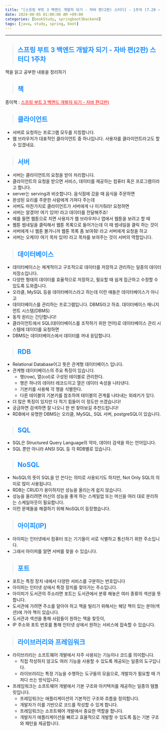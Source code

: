 ```yaml
---
title: "[스프링 부트 3 백엔드 개발자 되기 - 자바 편(2판) 스터디] - 1주차 (7.29 ~ 8.4)"
date: 2024-08-05 01:00:00 AM +09:00
categories: [bookStudy, springboot3backend]
tags: [java, study, spring, boot]
---
```

***

>## <span style='color:#1E90FF'>스프링 부트 3 백엔드 개발자 되기 - 자바 편(2판) 스터디 1주차 </span>
책을 읽고 공부한 내용을 정리하기

>## <span style='color:#1E90FF'>책</span>
종이책 : <a href='https://product.kyobobook.co.kr/detail/S000201766024' target='_blank' style='color:red'>스프링 부트 3 백엔드 개발자 되기 - 자바 편(2판)</a> <br>

>## <span style='color:#1E90FF'>클라이언트</span>
- 서버로 요청하는 프로그램 모두를 지칭합니다. <br>
- 웹 브라우저가 대표적인 클라이언트 중 하나입니다. 사용자를 클라이언트라고도 할 수 있겠네요. <br>

>## <span style='color:#1E90FF'>서버</span>
- 서버는 클라이언트의 요청을 받아 처리합니다. <br>
- 클라이언트의 요청을 받으면 서비스, 데이터를 제공하는 컴퓨터 혹은 프로그램이라고 합니다. <br>
- server는 serving과 비슷합니다. 음식점에 갔을 때 음식을 주문하면 <br>
- 완성된 요리를 주문한 사람에게 가져다 주는데 <br>
- 서버도 마찬가지로 클라이언트가 서버에게 나 이거줘라! 요청하면 <br>
- 서버는 알겠어! 여기 있어! 라고 데이터를 전달해주죠! <br>
- 예를 들면 웹툰으로 치면 사용자가 웹 브라우저나 앱에서 웹툰을 보려고 할 때 <br>
- 웹툰 썸네일을 클릭해서 웹툰 목록으로 들어가는데 이 때 썸네일을 클릭 하는 것이 <br>
- 서버에게 나 웹툰 볼거니까 웹툰 목록 좀 보여줘! 라고 서버에게 요청을 하고 <br>
- 서버는 오케이! 여기 목차 있어! 라고 목차를 보여주는 것이 서버의 역할입니다. <br>

>## <span style='color:#1E90FF'>데이터베이스</span>
- 데이터베이스는 체계적이고 구조적으로 데이터를 저장하고 관리하는 일종의 데이터 저장소입니다. <br>
- 다양한 형태의 데이터를 효율적으로 저장하고, 필요할 때 쉽게 접근하고 수정할 수 있도록 도와줍니다. <br>
- 오라클, MySQL 등을 데이터베이스라고 하는데 이런 얘들은 데이터베이스가 아니고 <br>
- 데이터베이스를 관리하는 프로그램입니다. DBMS라고 하죠. 데이터베이스 매니지먼트 시스템(DBMS) <br>
- 동작 원리는 간단합니다! <br>
- 클라이언트에서 SQL(데이터베이스를 조작하기 위한 언어)로 데이터베이스 관리 시스템에 데이터를 요청하면 <br>
- DBMS는 데이터베이스에서 데이터를 꺼내 응답합니다. <br>

>## <span style='color:#1E90FF'>RDB</span>
- Relational Database이고 뜻은 관계형 데이터베이스 입니다. <br>
- 관계형 데이터베이스의 주요 특징이 있습니다.
    - 행(row), 열(col)로 구성된 테이블로 관리한다.
    - 행은 하나의 데이터 레코드이고 열은 데이터 속성을 나타낸다.
    - 기본키를 사용해 각 행을 식별한다.
    - 다른 테이블의 기본키를 참조하여 테이블의 관계를 나타내는 외래키가 있다. <br>
- 더 많은 특징이 있지만 다 적기 힘들어 이 정도만 쓰겠습니다! <br>
- 궁금하면 검색하면 잘 나오니 한 번 찾아보길 추천드립니다! <br>
- RDB에서 유명한 DBMS는 오라클, MySQL, SQL 서버, postgreSQL이 있습니다. <br>

>## <span style='color:#1E90FF'>SQL</span>
- SQL은 Structured Query Language의 약자, 데이터 검색을 하는 언어입니다. <br>
- SQL 뿐만 아니라 ANSI SQL 등 각 RDB별로 있습니다. <br>

>## <span style='color:#1E90FF'>NoSQL</span>
- NoSQL의 뜻이 SQL을 안 쓴다는 의미로 사용되기도 하지만, Not Only SQL의 의미로 많이 사용됩니다. <br>
- RDB는 CRUD가 용이하지만 성능을 올리는게 쉽지 않습니다. <br>
- 성능을 올리려면 머신의 성능을 좋게 하는 스케일업 또는 머신을 여러 대로 분리하는 스케일아웃이 필요합니다. <br>
- 이런 문제들을 해결하기 위해 NoSQL이 등장했습니다. <br>

>## <span style='color:#1E90FF'>아이피(IP)</span>
- 아이피는 인터넷에서 컴퓨터 또는 기기들이 서로 식별하고 통신하기 위한 주소입니다. <br>
- 그래서 아이피를 알면 서버를 찾을 수 있습니다. <br>

>## <span style='color:#1E90FF'>포트</span>
- 포트는 특정 장치 내에서 다양한 서비스를 구분하는 번호입니다 <br>
- 아이피는 인터넷 상에서 특정 장치를 찾아가는 주소입니다. <br>
- 아이피가 도서관의 주소라면 포트는 도서관에서 분류 해놓은 여러 종류의 섹션을 뜻합니다. <br>
- 도서관에 가려면 주소를 알아야 하고 책을 빌리기 위해서는 해당 책이 있는 분야(섹션)에 가야 책이 있습니다. <br>
- 도서관과 섹션을 통해 사람들이 원하는 책을 찾듯이, <br>
- IP 주소와 포트 번호를 통해 인터넷 상에서 원하는 서비스에 접속할 수 있습니다. <br>

>## <span style='color:#1E90FF'>라이브러리와 프레임워크</span>
- 라이브러리는 소프트웨어 개발에서 자주 사용되는 기능이나 코드를 의미합니다.
    - 직접 작성하지 않고도 여러 기능을 사용할 수 있도록 제공되는 일종의 도구입니다.
    - 라이브러리는 특정 기능을 수행하는 도구들의 모음으로, 개발자가 필요할 때 가져다 쓰는 방식입니다.
- 프레임워크는 소프트웨어 개발에서 기본 구조와 아키텍처를 제공하는 일종의 템플릿입니다.
    - 프레임워크는 애플리케이션의 기본적인 구조와 흐름을 정의합니다.
    - 개발자가 이를 기반으로 코드를 작성할 수 있게 합니다.
    - 프레임워크는 소프트웨어 개발에서 중요한 역할을 합니다.
    - 개발자가 애플리케이션을 빠르고 효율적으로 개발할 수 있도록 돕는 기본 구조와 패턴을 제공합니다.